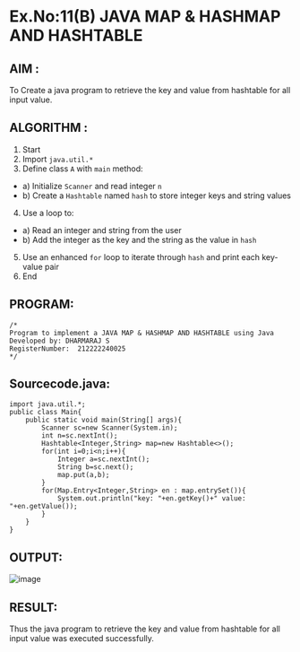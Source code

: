# Ex.No:11(B)   JAVA MAP & HASHMAP AND HASHTABLE
## AIM :
To Create a java program to retrieve the key and value from hashtable for all input value.

## ALGORITHM :

1.	Start
2.	Import `java.util.*`
3.	Define class `A` with `main` method:
-	a) Initialize `Scanner` and read integer `n`
-	b) Create a `Hashtable` named `hash` to store integer keys and string values
4.	Use a loop to:
-	a) Read an integer and string from the user
-	b) Add the integer as the key and the string as the value in `hash`
5.	Use an enhanced `for` loop to iterate through `hash` and print each key-value pair
6.	End




## PROGRAM:
 ```
/*
Program to implement a JAVA MAP & HASHMAP AND HASHTABLE using Java
Developed by: DHARMARAJ S
RegisterNumber:  212222240025
*/
```

## Sourcecode.java:
```
import java.util.*;
public class Main{
    public static void main(String[] args){
        Scanner sc=new Scanner(System.in);
        int n=sc.nextInt();
        Hashtable<Integer,String> map=new Hashtable<>();
        for(int i=0;i<n;i++){
            Integer a=sc.nextInt();
            String b=sc.next();
            map.put(a,b);
        }
        for(Map.Entry<Integer,String> en : map.entrySet()){
            System.out.println("key: "+en.getKey()+" value: "+en.getValue());
        }
    }
}
```
## OUTPUT:

![image](https://github.com/user-attachments/assets/7cd7ec55-1dff-4f79-841c-bf6cf075075b)


## RESULT:
Thus the java program to retrieve the key and value from hashtable for all input value was executed successfully.


